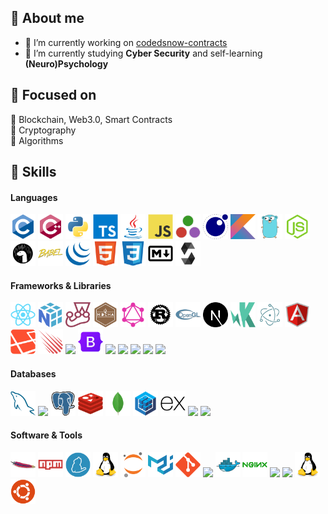 <h2>👋 About me</h2>

- 🔭 I’m currently working on [codedsnow-contracts](https://github.com/CodedSnow/codedsnow-contracts)
- 🌱 I’m currently studying **Cyber Security** and self-learning **(Neuro)Psychology**

<h2>📜 Focused on</h2>
<p>
  🔹 Blockchain, Web3.0, Smart Contracts
  <br>🔹 Cryptography
  <br>🔹 Algorithms
<p>

<h2>🧰 Skills</h2>
<h4>Languages</h4>
<p align="left">
<img src="https://raw.githubusercontent.com/devicons/devicon/2ae2a900d2f041da66e950e4d48052658d850630/icons/c/c-original.svg" height="40" />
<img src="https://raw.githubusercontent.com/devicons/devicon/2ae2a900d2f041da66e950e4d48052658d850630/icons/cplusplus/cplusplus-original.svg" height="40" />
<img src="https://raw.githubusercontent.com/devicons/devicon/2ae2a900d2f041da66e950e4d48052658d850630/icons/python/python-original.svg" height="40" />
<img src="https://raw.githubusercontent.com/devicons/devicon/2ae2a900d2f041da66e950e4d48052658d850630/icons/typescript/typescript-original.svg" height="40" />
<img src="https://raw.githubusercontent.com/devicons/devicon/2ae2a900d2f041da66e950e4d48052658d850630/icons/java/java-original.svg" height="40" />
<img src="https://raw.githubusercontent.com/devicons/devicon/2ae2a900d2f041da66e950e4d48052658d850630/icons/javascript/javascript-original.svg" height="40" />
<img src="https://raw.githubusercontent.com/devicons/devicon/2ae2a900d2f041da66e950e4d48052658d850630/icons/julia/julia-original.svg" height="40" />
<img src="https://raw.githubusercontent.com/devicons/devicon/2ae2a900d2f041da66e950e4d48052658d850630/icons/lua/lua-original.svg" height="40" />
<img src="https://raw.githubusercontent.com/devicons/devicon/2ae2a900d2f041da66e950e4d48052658d850630/icons/kotlin/kotlin-original.svg" height="40" />
<img src="https://raw.githubusercontent.com/devicons/devicon/2ae2a900d2f041da66e950e4d48052658d850630/icons/go/go-original.svg" height="40" />
<img src="https://raw.githubusercontent.com/devicons/devicon/2ae2a900d2f041da66e950e4d48052658d850630/icons/nodejs/nodejs-original.svg" height="40" />
<img src="https://raw.githubusercontent.com/devicons/devicon/2ae2a900d2f041da66e950e4d48052658d850630/icons/denojs/denojs-original.svg" height="40" />
<img src="https://raw.githubusercontent.com/devicons/devicon/2ae2a900d2f041da66e950e4d48052658d850630/icons/babel/babel-original.svg" height="40" />
<img src="https://raw.githubusercontent.com/devicons/devicon/2ae2a900d2f041da66e950e4d48052658d850630/icons/jquery/jquery-original.svg" height="40" />
<img src="https://raw.githubusercontent.com/devicons/devicon/2ae2a900d2f041da66e950e4d48052658d850630/icons/html5/html5-original.svg" height="40" />
<img src="https://raw.githubusercontent.com/devicons/devicon/2ae2a900d2f041da66e950e4d48052658d850630/icons/css3/css3-original.svg" height="40" />
<img src="https://raw.githubusercontent.com/devicons/devicon/2ae2a900d2f041da66e950e4d48052658d850630/icons/markdown/markdown-original.svg" height="40" />
<img src="https://raw.githubusercontent.com/vscode-icons/vscode-icons/cecdde508abfe0e2459208c10df2efb28a2971b0/icons/file_type_light_solidity.svg" height="40" />
</p>

<h4>Frameworks & Libraries</h4>
<p align="left">
<img src="https://raw.githubusercontent.com/devicons/devicon/2ae2a900d2f041da66e950e4d48052658d850630/icons/react/react-original.svg" height="40" />
<img src="https://raw.githubusercontent.com/devicons/devicon/2ae2a900d2f041da66e950e4d48052658d850630/icons/numpy/numpy-original.svg" height="40" />
<img src="https://raw.githubusercontent.com/devicons/devicon/2ae2a900d2f041da66e950e4d48052658d850630/icons/jest/jest-plain.svg" height="40" />
<img src="https://raw.githubusercontent.com/devicons/devicon/2ae2a900d2f041da66e950e4d48052658d850630/icons/mocha/mocha-plain.svg" height="40" />
<img src="https://raw.githubusercontent.com/devicons/devicon/2ae2a900d2f041da66e950e4d48052658d850630/icons/graphql/graphql-plain.svg" height="40" />
<img src="https://raw.githubusercontent.com/devicons/devicon/2ae2a900d2f041da66e950e4d48052658d850630/icons/rust/rust-plain.svg" height="40" />
<img src="https://raw.githubusercontent.com/devicons/devicon/2ae2a900d2f041da66e950e4d48052658d850630/icons/opengl/opengl-original.svg" height="40" />
<img src="https://raw.githubusercontent.com/devicons/devicon/2ae2a900d2f041da66e950e4d48052658d850630/icons/nextjs/nextjs-original.svg" height="40" />
<img src="https://raw.githubusercontent.com/devicons/devicon/2ae2a900d2f041da66e950e4d48052658d850630/icons/karma/karma-original.svg" height="40" />
<img src="https://raw.githubusercontent.com/devicons/devicon/2ae2a900d2f041da66e950e4d48052658d850630/icons/electron/electron-original.svg" height="40" />
<img src="https://raw.githubusercontent.com/devicons/devicon/2ae2a900d2f041da66e950e4d48052658d850630/icons/angularjs/angularjs-original.svg" height="40" />
<img src="https://raw.githubusercontent.com/devicons/devicon/2ae2a900d2f041da66e950e4d48052658d850630/icons/laravel/laravel-plain.svg" height="40" />
<img src="https://raw.githubusercontent.com/devicons/devicon/2ae2a900d2f041da66e950e4d48052658d850630/icons/meteor/meteor-original.svg" height="40" />
<img src="https://raw.githubusercontent.com/detain/svg-logos/780f25886640cef088af994181646db2f6b1a3f8/svg/selenium-logo.svg" height="40" />
<img src="https://raw.githubusercontent.com/devicons/devicon/2ae2a900d2f041da66e950e4d48052658d850630/icons/bootstrap/bootstrap-original.svg" height="40" />
<img src="https://www.chartjs.org/img/chartjs-logo.svg" height="40" />
<img src="https://www.vectorlogo.zone/logos/pptrdev/pptrdev-official.svg" height="40" />
<img src="https://www.vectorlogo.zone/logos/curl_haxx/curl_haxx-icon.svg" height="40" />
<img src="https://www.vectorlogo.zone/logos/openssl/openssl-icon.svg" height="40" />
<img src="https://raw.githubusercontent.com/gilbarbara/logos/9f0858601cc8543b51c8eea0722dbab4a7c7a1f9/logos/nativescript.svg" height="40" />
</p>

<h4>Databases</h4>
<p align="left">
<img src="https://raw.githubusercontent.com/devicons/devicon/2ae2a900d2f041da66e950e4d48052658d850630/icons/mysql/mysql-original.svg" height="40" />
<img src="https://www.vectorlogo.zone/logos/mariadb/mariadb-icon.svg" height="40" />
<img src="https://raw.githubusercontent.com/devicons/devicon/2ae2a900d2f041da66e950e4d48052658d850630/icons/postgresql/postgresql-original.svg" height="40" />
<img src="https://raw.githubusercontent.com/devicons/devicon/2ae2a900d2f041da66e950e4d48052658d850630/icons/redis/redis-original.svg" height="40" />
<img src="https://raw.githubusercontent.com/devicons/devicon/2ae2a900d2f041da66e950e4d48052658d850630/icons/mongodb/mongodb-original.svg" height="40" />
<img src="https://raw.githubusercontent.com/devicons/devicon/2ae2a900d2f041da66e950e4d48052658d850630/icons/sequelize/sequelize-original.svg" height="40" />
<img src="https://raw.githubusercontent.com/devicons/devicon/2ae2a900d2f041da66e950e4d48052658d850630/icons/express/express-original.svg" height="40" />
<img src="https://www.vectorlogo.zone/logos/sqlite/sqlite-icon.svg" height="40" />
<img src="https://raw.githubusercontent.com/gilbarbara/logos/9f0858601cc8543b51c8eea0722dbab4a7c7a1f9/logos/prisma.svg" height="40" />
</p>

<h4>Software & Tools</h4>
<p align="left">
<img src="https://raw.githubusercontent.com/devicons/devicon/2ae2a900d2f041da66e950e4d48052658d850630/icons/apache/apache-original.svg" height="40" />
<img src="https://raw.githubusercontent.com/devicons/devicon/2ae2a900d2f041da66e950e4d48052658d850630/icons/npm/npm-original-wordmark.svg" height="40" />
<img src="https://raw.githubusercontent.com/devicons/devicon/2ae2a900d2f041da66e950e4d48052658d850630/icons/yarn/yarn-original.svg" height="40" />
<img src="https://raw.githubusercontent.com/devicons/devicon/2ae2a900d2f041da66e950e4d48052658d850630/icons/linux/linux-original.svg" height="40" />
<img src="https://raw.githubusercontent.com/devicons/devicon/2ae2a900d2f041da66e950e4d48052658d850630/icons/jupyter/jupyter-original.svg" height="40" />
<img src="https://raw.githubusercontent.com/devicons/devicon/2ae2a900d2f041da66e950e4d48052658d850630/icons/materialui/materialui-original.svg" height="40" />
<img src="https://raw.githubusercontent.com/devicons/devicon/2ae2a900d2f041da66e950e4d48052658d850630/icons/git/git-original.svg" height="40" />
<img src="https://raw.githubusercontent.com/kenangundogan/fontisto/036b7eca71aab1bef8e6a0518f7329f13ed62f6b/icons/svg/brand/unreal-engine.svg" height="40" />
<img src="https://raw.githubusercontent.com/devicons/devicon/2ae2a900d2f041da66e950e4d48052658d850630/icons/docker/docker-original.svg" height="40" />
<img src="https://raw.githubusercontent.com/devicons/devicon/2ae2a900d2f041da66e950e4d48052658d850630/icons/nginx/nginx-original.svg" height="40" />
<img src="https://www.vectorlogo.zone/logos/torproject/torproject-icon.svg" height="40" />
<img src="https://hardhat.org/apple-touch-icon.png" height="40" />
<img src="https://raw.githubusercontent.com/devicons/devicon/2ae2a900d2f041da66e950e4d48052658d850630/icons/linux/linux-original.svg" height="40" />
<img src="https://raw.githubusercontent.com/devicons/devicon/2ae2a900d2f041da66e950e4d48052658d850630/icons/ubuntu/ubuntu-plain.svg" height="40" />
</p>
